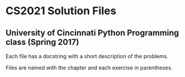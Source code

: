 # CS2021 Solution Files
## University of Cincinnati Python Programming class (Spring 2017)
Each file has a docstring with a short description of the problems.

Files are named with the chapter and each exercise in parentheses.
